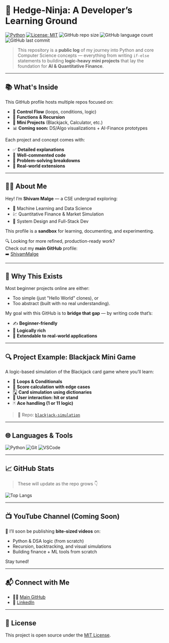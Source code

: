 # 🥷 Hedge-Ninja: A Developer’s Learning Ground

[![Python](https://img.shields.io/badge/Python-3.x-blue?logo=python)](https://www.python.org)
[![License: MIT](https://img.shields.io/badge/License-MIT-yellow.svg)](https://opensource.org/licenses/MIT)
![GitHub repo size](https://img.shields.io/github/repo-size/ShivamMalge-Basics/python-basics)
![GitHub language count](https://img.shields.io/github/languages/count/ShivamMalge-Basics/python-basics)
![GitHub last commit](https://img.shields.io/github/last-commit/ShivamMalge-Basics/python-basics)

> This repository is a **public log** of my journey into Python and core Computer Science concepts — everything from writing `if-else` statements to building **logic-heavy mini projects** that lay the foundation for **AI & Quantitative Finance**.

---

## 📚 What's Inside

This GitHub profile hosts multiple repos focused on:

- 🔁 **Control Flow** (loops, conditions, logic)
- 🧠 **Functions & Recursion**
- 🧪 **Mini Projects** (Blackjack, Calculator, etc.)
- 📊 **Coming soon:** DS/Algo visualizations + AI-Finance prototypes

Each project and concept comes with:

- ✅ **Detailed explanations**
- 📌 **Well-commented code**
- 🧩 **Problem-solving breakdowns**
- 🧠 **Real-world extensions**

---

## 👨‍💻 About Me

Hey! I’m **Shivam Malge** — a CSE undergrad exploring:

- 🤖 Machine Learning and Data Science  
- 💹 Quantitative Finance & Market Simulation  
- 🧱 System Design and Full-Stack Dev

This profile is a **sandbox** for learning, documenting, and experimenting.

🔍 Looking for more refined, production-ready work?  
Check out my **main GitHub** profile:  
➡️ [ShivamMalge](https://github.com/ShivamMalge)

---

## 🧠 Why This Exists

Most beginner projects online are either:
- Too simple (just "Hello World" clones), or
- Too abstract (built with no real understanding).

My goal with this GitHub is to **bridge that gap** — by writing code that’s:

- ✍️ **Beginner-friendly**
- 🧩 **Logically rich**
- 🔄 **Extendable to real-world applications**

---

## 🔍 Project Example: Blackjack Mini Game

A logic-based simulation of the Blackjack card game where you’ll learn:

- 🔁 **Loops & Conditionals**
- 🧮 **Score calculation with edge cases**
- 🂡 **Card simulation using dictionaries**
- 👥 **User interaction: hit or stand**
- 🃏 **Ace handling (1 or 11 logic)**

> 📂 Repo: [`blackjack-simulation`](https://github.com/ShivamMalge-Basics/blackjack-simulation)

---

## 🌐 Languages & Tools

![Python](https://img.shields.io/badge/-Python-3776AB?style=flat&logo=python&logoColor=white)
![Git](https://img.shields.io/badge/-Git-F05032?style=flat&logo=git&logoColor=white)
![VSCode](https://img.shields.io/badge/-VS%20Code-007ACC?style=flat&logo=visual-studio-code)

---

## 📈 GitHub Stats

> These will update as the repo grows 👇

![Top Langs](https://github-readme-stats.vercel.app/api/top-langs/?username=ShivamMalge-Basics&layout=compact&theme=github_dark)

---

## 📺 YouTube Channel (Coming Soon)

🎥 I’ll soon be publishing **bite-sized videos** on:

- Python & DSA logic (from scratch)  
- Recursion, backtracking, and visual simulations  
- Building finance + ML tools from scratch

Stay tuned!

---

## 📬 Connect with Me

- 🧑‍💻 [Main GitHub](https://github.com/ShivamMalge)
- 🔗 [LinkedIn](https://linkedin.com/in/shivammalge)

---

## 🧭 License

This project is open source under the [MIT License](https://opensource.org/licenses/MIT).
